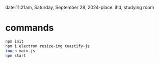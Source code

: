 date:11:21am, Saturday, September 28, 2024-place: ihd, studying room

# commands

```bash
npm init
npm i electron resize-img toastify-js
touch main.js
npm start
```
